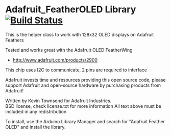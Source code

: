 # Adafruit_FeatherOLED Library[![Build Status](https://github.com/adafruit/Adafruit_FeatherOLED/workflows/Arduino%20Library%20CI/badge.svg)](https://github.com/adafruit/Adafruit_FeatherOLED/actions)

This is the helper class to work with 128x32 OLED displays on Adafruit Feathers

Tested and works great with the Adafruit OLED FeatherWing
* http://www.adafruit.com/products/2900

This chip uses I2C to communicate, 2 pins are required to interface

Adafruit invests time and resources providing this open source code, please support Adafruit and open-source hardware by purchasing products from Adafruit!

Written by Kevin Townsend for Adafruit Industries.  
BSD license, check license.txt for more information
All text above must be included in any redistribution

To install, use the Arduino Library Manager and search for "Adafruit Feather OLED" and install the library.
